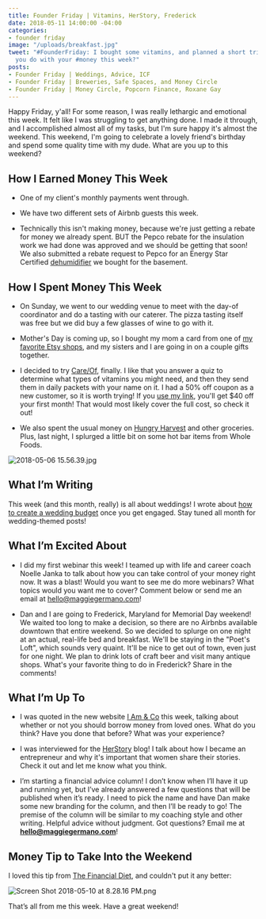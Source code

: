 ```yaml
---
title: Founder Friday | Vitamins, HerStory, Frederick
date: 2018-05-11 14:00:00 -04:00
categories:
- founder friday
image: "/uploads/breakfast.jpg"
tweet: "#FounderFriday: I bought some vitamins, and planned a short trip. What did
  you do with your #money this week?"
posts:
- Founder Friday | Weddings, Advice, ICF
- Founder Friday | Breweries, Safe Spaces, and Money Circle
- Founder Friday | Money Circle, Popcorn Finance, Roxane Gay
---
```


Happy Friday, y'all! For some reason, I was really lethargic and emotional this week. It felt like I was struggling to get anything done. I made it through, and I accomplished almost all of my tasks, but I'm sure happy it's almost the weekend. This weekend, I'm going to celebrate a lovely friend's birthday and spend some quality time with my dude. What are you up to this weekend?

## How I Earned Money This Week

* One of my client's monthly payments went through.

* We have two different sets of Airbnb guests this week.

* Technically this isn't making money, because we're just getting a rebate for money we already spent. BUT the Pepco rebate for the insulation work we had done was approved and we should be getting that soon! We also submitted a rebate request to Pepco for an Energy Star Certified [dehumidifier](https://homeenergysavings.pepco.com/appliance-rebate-program) we bought for the basement.

## How I Spent Money This Week

* On Sunday, we went to our wedding venue to meet with the day-of coordinator and do a tasting with our caterer. The pizza tasting itself was free but we did buy a few glasses of wine to go with it.

* Mother's Day is coming up, so I bought my mom a card from one of [my favorite Etsy shops](https://www.etsy.com/shop/TheAnastasiaCo?ref=pr_faveshops), and my sisters and I are going in on a couple gifts together.

* I decided to try [Care/Of](https://takecareof.com/), finally. I like that you answer a quiz to determine what types of vitamins you might need, and then they send them in daily packets with your name on it. I had a 50% off coupon as a new customer, so it is worth trying! If you [use my link](https://takecareof.com/invites/mgwpaq), you'll get $40 off your first month! That would most likely cover the full cost, so check it out!

* We also spent the usual money on [Hungry Harvest](http://hharvest.net/m5didTk) and other groceries. Plus, last night, I splurged a little bit on some hot bar items from Whole Foods. 

![2018-05-06 15.56.39.jpg](/uploads/2018-05-06%2015.56.39.jpg)

## What I’m Writing

This week (and this month, really) is all about weddings! I wrote about [how to create a wedding budget](https://www.maggiegermano.com/blog/how-to-create-a-wedding-budget/) once you get engaged. Stay tuned all month for wedding-themed posts!

## What I’m Excited About

* I did my first webinar this week! I teamed up with life and career coach Noelle Janka to talk about how you can take control of your money right now. It was a blast! Would you want to see me do more webinars? What topics would you want me to cover? Comment below or send me an email at [hello@maggiegermano.com](mailto:hello@maggiegermano.com)!

* Dan and I are going to Frederick, Maryland for Memorial Day weekend! We waited too long to make a decision, so there are no Airbnbs available downtown that entire weekend. So we decided to splurge on one night at an actual, real-life bed and breakfast. We'll be staying in the "Poet's Loft", which sounds very quaint. It'll be nice to get out of town, even just for one night. We plan to drink lots of craft beer and visit many antique shops. What's your favorite thing to do in Frederick? Share in the comments!

## What I’m Up To

* I was quoted in the new website [I Am & Co](https://iamandco.com/blog/borrowing-money) this week, talking about whether or not you should borrow money from loved ones. What do you think? Have you done that before? What was your experience?

* I was interviewed for the [HerStory](http://herstryblg.com/our-interviews/2018/5/9/interview-maggie-germano) blog! I talk about how I became an entrepreneur and why it's important that women share their stories. Check it out and let me know what you think.

* I’m starting a financial advice column! I don’t know when I’ll have it up and running yet, but I’ve already answered a few questions that will be published when it’s ready. I need to pick the name and have Dan make some new branding for the column, and then I’ll be ready to go! The premise of the column will be similar to my coaching style and other writing. Helpful advice without judgment. Got questions? Email me at **[hello@maggiegermano.com](mailto:hello@maggiegermano.com)**!

## Money Tip to Take Into the Weekend

I loved this tip from [The Financial Diet](http://thefinancialdiet.com/), and couldn't put it any better:

![Screen Shot 2018-05-10 at 8.28.16 PM.png](/uploads/Screen%20Shot%202018-05-10%20at%208.28.16%20PM.png)

That’s all from me this week. Have a great weekend!